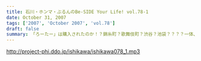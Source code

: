 ```yaml
---
title: 石川・ホンマ・ぶるんのBe-SIDE Your Life! vol.78-1
date: October 31, 2007
tags: ['2007', 'October 2007', 'vol.78']
draft: false
summary: 「ろーたー」は購入されたのか！？錦糸町？歌舞伎町？渋谷？池袋？？？？一体、場所はどこなのか？しかも、今回はぶるんサンも気合いが入っているようで「下見」・・・いわゆる「ロケハン」も決行！秋の学園祭まわりと一緒に楽しんじゃって！NAMAE
---
```


http://project-phi.ddo.jp/ishikawa/ishikawa078_1.mp3